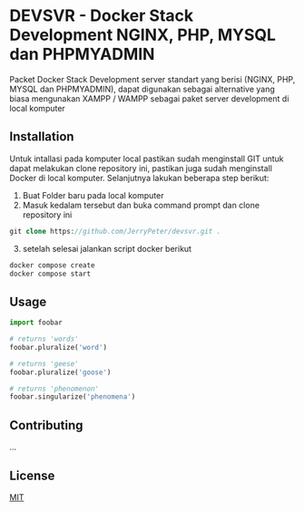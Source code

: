# DEVSVR - Docker Stack Development NGINX, PHP, MYSQL dan PHPMYADMIN

Packet Docker Stack Development server standart yang berisi (NGINX, PHP, MYSQL dan PHPMYADMIN), dapat digunakan sebagai alternative yang biasa mengunakan XAMPP / WAMPP sebagai paket server development di local komputer

## Installation
Untuk intallasi pada komputer local pastikan sudah menginstall GIT untuk dapat melakukan clone repository ini, pastikan juga sudah menginstall Docker di local komputer. Selanjutnya lakukan beberapa step berikut:

1. Buat Folder baru pada local komputer
2. Masuk kedalam tersebut dan buka command prompt dan clone repository ini 
```php
git clone https://github.com/JerryPeter/devsvr.git .
```
3. setelah selesai jalankan script docker berikut
```php
docker compose create
docker compose start
```


## Usage

```python
import foobar

# returns 'words'
foobar.pluralize('word')

# returns 'geese'
foobar.pluralize('goose')

# returns 'phenomenon'
foobar.singularize('phenomena')
```

## Contributing

...

## License

[MIT](https://choosealicense.com/licenses/mit/)